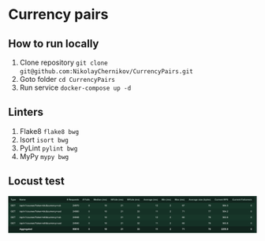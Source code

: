 # Currency pairs

## How to run locally

1. Clone repository `git clone git@github.com:NikolayChernikov/CurrencyPairs.git`
2. Goto folder `cd CurrencyPairs`
3. Run service `docker-compose up -d`

## Linters

1. Flake8 `flake8 bwg`
2. Isort `isort bwg`
3. PyLint `pylint bwg`
4. MyPy `mypy bwg`

## Locust test
![img.png](tests/locust_result.png)